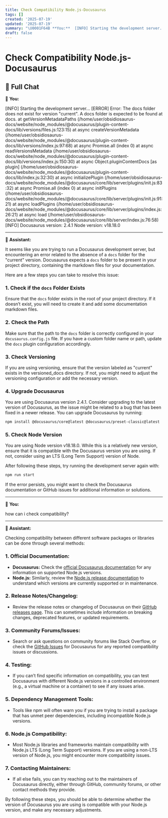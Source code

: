 ```yaml
---
title: Check Compatibility Node.js-Docusaurus
tags: []
created: '2025-07-19'
updated: '2025-07-19'
summary: "\U0001F64B **You:**  [INFO] Starting the development server..."
draft: false
---
```


# Check Compatibility Node.js-Docusaurus

## 🧠 Full Chat

🙋 **You:**

[INFO] Starting the development server...
[ERROR] Error: The docs folder does not exist for version "current". A docs folder is expected to be found at docs.
    at getVersionMetadataPaths (/home/user/obsidiosaurus-docs/website/node_modules/@docusaurus/plugin-content-docs/lib/versions/files.js:123:15)
    at async createVersionMetadata (/home/user/obsidiosaurus-docs/website/node_modules/@docusaurus/plugin-content-docs/lib/versions/index.js:97:68)
    at async Promise.all (index 0)
    at async readVersionsMetadata (/home/user/obsidiosaurus-docs/website/node_modules/@docusaurus/plugin-content-docs/lib/versions/index.js:150:30)
    at async Object.pluginContentDocs [as plugin] (/home/user/obsidiosaurus-docs/website/node_modules/@docusaurus/plugin-content-docs/lib/index.js:32:30)
    at async initializePlugin (/home/user/obsidiosaurus-docs/website/node_modules/@docusaurus/core/lib/server/plugins/init.js:83:32)
    at async Promise.all (index 0)
    at async initPlugins (/home/user/obsidiosaurus-docs/website/node_modules/@docusaurus/core/lib/server/plugins/init.js:91:21)
    at async loadPlugins (/home/user/obsidiosaurus-docs/website/node_modules/@docusaurus/core/lib/server/plugins/index.js:26:21)
    at async load (/home/user/obsidiosaurus-docs/website/node_modules/@docusaurus/core/lib/server/index.js:76:58)
[INFO] Docusaurus version: 2.4.1
Node version: v18.18.0

---

🤖 **Assistant:**

It seems like you are trying to run a Docusaurus development server, but encountering an error related to the absence of a `docs` folder for the "current" version. Docusaurus expects a `docs` folder to be present in your project directory, containing the markdown files for your documentation.

Here are a few steps you can take to resolve this issue:

### 1. Check if the `docs` Folder Exists
Ensure that the `docs` folder exists in the root of your project directory. If it doesn’t exist, you will need to create it and add some documentation markdown files.

### 2. Check the Path
Make sure that the path to the `docs` folder is correctly configured in your `docusaurus.config.js` file. If you have a custom folder name or path, update the `docs` plugin configuration accordingly.

### 3. Check Versioning
If you are using versioning, ensure that the version labeled as "current" exists in the versioned_docs directory. If not, you might need to adjust the versioning configuration or add the necessary version.

### 4. Upgrade Docusaurus
You are using Docusaurus version 2.4.1. Consider upgrading to the latest version of Docusaurus, as the issue might be related to a bug that has been fixed in a newer release. You can upgrade Docusaurus by running:

```sh
npm install @docusaurus/core@latest @docusaurus/preset-classic@latest
```

### 5. Check Node Version
You are using Node version v18.18.0. While this is a relatively new version, ensure that it is compatible with the Docusaurus version you are using. If not, consider using an LTS (Long Term Support) version of Node.

After following these steps, try running the development server again with:

```sh
npm run start
```

If the error persists, you might want to check the Docusaurus documentation or GitHub issues for additional information or solutions.

---

🙋 **You:**

how can i check compatibility?

---

🤖 **Assistant:**

Checking compatibility between different software packages or libraries can be done through several methods:

### 1. **Official Documentation:**
   - **Docusaurus:** Check the [official Docusaurus documentation](https://docusaurus.io/docs/installation) for any information on supported Node.js versions.
   - **Node.js:** Similarly, review the [Node.js release documentation](https://nodejs.org/en/about/releases/) to understand which versions are currently supported or in maintenance.

### 2. **Release Notes/Changelog:**
   - Review the release notes or changelog of Docusaurus on their [GitHub releases page](https://github.com/facebook/docusaurus/releases). This can sometimes include information on breaking changes, deprecated features, or updated requirements.

### 3. **Community Forums/Issues:**
   - Search or ask questions on community forums like Stack Overflow, or check the [GitHub Issues](https://github.com/facebook/docusaurus/issues) for Docusaurus for any reported compatibility issues or discussions.

### 4. **Testing:**
   - If you can’t find specific information on compatibility, you can test Docusaurus with different Node.js versions in a controlled environment (e.g., a virtual machine or a container) to see if any issues arise.

### 5. **Dependency Management Tools:**
   - Tools like npm will often warn you if you are trying to install a package that has unmet peer dependencies, including incompatible Node.js versions.

### 6. **Node.js Compatibility:**
   - Most Node.js libraries and frameworks maintain compatibility with Node.js LTS (Long Term Support) versions. If you are using a non-LTS version of Node.js, you might encounter more compatibility issues.

### 7. **Contacting Maintainers:**
   - If all else fails, you can try reaching out to the maintainers of Docusaurus directly, either through GitHub, community forums, or other contact methods they provide.

By following these steps, you should be able to determine whether the version of Docusaurus you are using is compatible with your Node.js version, and make any necessary adjustments.